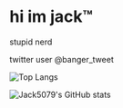 # hi im jack&trade;

stupid nerd

twitter user @banger_tweet

![Top Langs](https://github-readme-stats.vercel.app/api/top-langs/?username=Jack5079)

![Jack5079's GitHub stats](https://github-readme-stats.vercel.app/api?username=Jack5079&count_private=true&show_icon=true)
